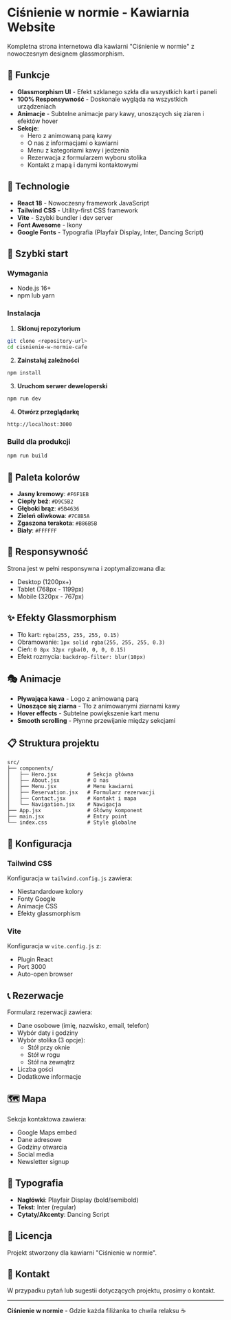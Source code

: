 # Ciśnienie w normie - Kawiarnia Website

Kompletna strona internetowa dla kawiarni "Ciśnienie w normie" z nowoczesnym designem glassmorphism.

## 🎨 Funkcje

- **Glassmorphism UI** - Efekt szklanego szkła dla wszystkich kart i paneli
- **100% Responsywność** - Doskonale wygląda na wszystkich urządzeniach
- **Animacje** - Subtelne animacje pary kawy, unoszących się ziaren i efektów hover
- **Sekcje**:
  - Hero z animowaną parą kawy
  - O nas z informacjami o kawiarni
  - Menu z kategoriami kawy i jedzenia
  - Rezerwacja z formularzem wyboru stolika
  - Kontakt z mapą i danymi kontaktowymi

## 🎯 Technologie

- **React 18** - Nowoczesny framework JavaScript
- **Tailwind CSS** - Utility-first CSS framework
- **Vite** - Szybki bundler i dev server
- **Font Awesome** - Ikony
- **Google Fonts** - Typografia (Playfair Display, Inter, Dancing Script)

## 🚀 Szybki start

### Wymagania
- Node.js 16+ 
- npm lub yarn

### Instalacja

1. **Sklonuj repozytorium**
```bash
git clone <repository-url>
cd cisnienie-w-normie-cafe
```

2. **Zainstaluj zależności**
```bash
npm install
```

3. **Uruchom serwer deweloperski**
```bash
npm run dev
```

4. **Otwórz przeglądarkę**
```
http://localhost:3000
```

### Build dla produkcji
```bash
npm run build
```

## 🎨 Paleta kolorów

- **Jasny kremowy**: `#F6F1EB`
- **Ciepły beż**: `#D9C5B2`
- **Głęboki brąz**: `#5B4636`
- **Zieleń oliwkowa**: `#7C8B5A`
- **Zgaszona terakota**: `#B86B5B`
- **Biały**: `#FFFFFF`

## 📱 Responsywność

Strona jest w pełni responsywna i zoptymalizowana dla:
- Desktop (1200px+)
- Tablet (768px - 1199px)
- Mobile (320px - 767px)

## ✨ Efekty Glassmorphism

- Tło kart: `rgba(255, 255, 255, 0.15)`
- Obramowanie: `1px solid rgba(255, 255, 255, 0.3)`
- Cień: `0 8px 32px rgba(0, 0, 0, 0.15)`
- Efekt rozmycia: `backdrop-filter: blur(10px)`

## 🎭 Animacje

- **Pływająca kawa** - Logo z animowaną parą
- **Unoszące się ziarna** - Tło z animowanymi ziarnami kawy
- **Hover effects** - Subtelne powiększenie kart menu
- **Smooth scrolling** - Płynne przewijanie między sekcjami

## 📋 Struktura projektu

```
src/
├── components/
│   ├── Hero.jsx          # Sekcja główna
│   ├── About.jsx         # O nas
│   ├── Menu.jsx          # Menu kawiarni
│   ├── Reservation.jsx   # Formularz rezerwacji
│   ├── Contact.jsx       # Kontakt i mapa
│   └── Navigation.jsx    # Nawigacja
├── App.jsx               # Główny komponent
├── main.jsx              # Entry point
└── index.css             # Style globalne
```

## 🔧 Konfiguracja

### Tailwind CSS
Konfiguracja w `tailwind.config.js` zawiera:
- Niestandardowe kolory
- Fonty Google
- Animacje CSS
- Efekty glassmorphism

### Vite
Konfiguracja w `vite.config.js` z:
- Plugin React
- Port 3000
- Auto-open browser

## 📞 Rezerwacje

Formularz rezerwacji zawiera:
- Dane osobowe (imię, nazwisko, email, telefon)
- Wybór daty i godziny
- Wybór stolika (3 opcje):
  - Stół przy oknie
  - Stół w rogu
  - Stół na zewnątrz
- Liczba gości
- Dodatkowe informacje

## 🗺️ Mapa

Sekcja kontaktowa zawiera:
- Google Maps embed
- Dane adresowe
- Godziny otwarcia
- Social media
- Newsletter signup

## 🎨 Typografia

- **Nagłówki**: Playfair Display (bold/semibold)
- **Tekst**: Inter (regular)
- **Cytaty/Akcenty**: Dancing Script

## 📄 Licencja

Projekt stworzony dla kawiarni "Ciśnienie w normie".

## 🤝 Kontakt

W przypadku pytań lub sugestii dotyczących projektu, prosimy o kontakt.

---

**Ciśnienie w normie** - Gdzie każda filiżanka to chwila relaksu ☕